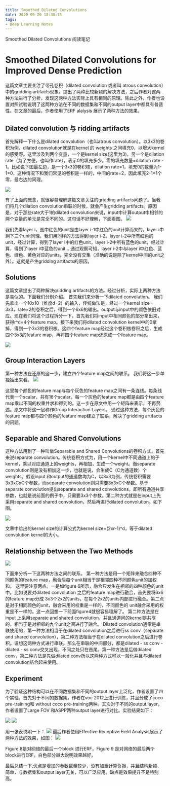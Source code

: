 ```yaml
---
title: Smoothed Dilated Convolutions
date: 2020-06-20 18:38:15
tags:
- Deep Learning Notes
---
```

Smoothed Dilated Convolutions 阅读笔记
<!--more-->

# Smoothed Dilated Convolutions for Improved Dense Prediction


这篇文章主要关注了带孔卷积（dilated convolution 或者叫 atrous convolution）中的gridding artifacts现象。提出了两种比较新颖的解决方法，之后作者对这两种方法进行了分析，发现这两种方法实际上具有相同的原理。除此之外，作者也设置对照试验说明了这两种方法在不同的数据集和不同的output layer中都具有普适性。在文章的最后，作者使用了ERF alalysis 展示了两种方法的效果。
## Dilated convolution 与 ridding artifacts

首先解释一下什么是dilated convolution（也叫atrous convolution）。以3x3的卷积为例，dilated convolution就是在kernel 的 weights 之间填充0，以增大kernel的感受野。这里涉及到两个变量，一个是kernel size(这里为3)，另一个是dilation rate（为了方便，也叫作rate），表示0的填充多少。零的填充数量=dilation rate - 1。比如说下图最左边，是一个3x3的卷积核，dilation rate=1，填充0的数量为1-1=0，这种情况下和我们常见的卷积是一样的，中间的rate=2，因此填充2-1=1个零，最右边的同理。

![](深度截图_选择区域_20181009213228.png)


有了上面的概念，就很容易理解这篇文章关注的gridding artifacts问题了。当我们将几个dilation convolution串联的时候，就会产生gridding artifacts。原因是，对于那些rate大于1的dilated convolution来说，input中计算output中相邻的两个变量的单元是完全不同的。这句话不好理解，下面看图。
![](深度截图_选择区域_20181009214422.png)

我们先看layer i，图中红色的unit是由layer i-1中红色的unit计算而来的，layer i中剩下三个unit同理。我们用同样的方法得到layer i-2。layer i-2中所有红色的unit，经过计算，得到了layer i中的红色unit，layer i-2中所有蓝色的unit，经过计算，得到了layer i中蓝色的unit... 通过观察可知，layer i-2中与layer i中红色、蓝色、绿色、黄色对应的units，完全没有交集（准确的说是除了kernel中间的unit之外）。这就是产生gridding artifacts的原因。

## Solutions

这篇文章提出了两种解决gridding artifacts的方法。经过分析，实际上两种方法是类似的。下面我们分别介绍。
首先我们来分析一下dilated convolution。
我们先拿出一个10x10（维度d=2）的输入，传统做法是，经过一个kernel size = 3x3，rate=2的卷积之后，得到一个6x6的输出。output与input中的颜色依旧对应。现在我们将这个过程拆分一下，首先我们将input中相同颜色的部分拿出来，获得r^d=4个feature map。接下来我们将dilated convolution kernel中的0拿掉，得到一个3x3的卷积核。这四个feature map经过这个卷积核卷积之后，生成四个3x3的feature map，再将四个feature map还原成一个feature map。

![](深度截图_选择区域_20181009222450.png)


## Group Interaction Layers

第一种方法在还原的这一步，建立四个feature map之间的联系。
我们将这一步单独抽出来看。
![](深度截图_选择区域_20181009232152.png)

这里每个颜色的feature map与每个灰色的feature map之间有一条连线。每条线代表一个scalar，共有16个scalar。每一个灰色的feature map都是由四个feature map乘以不同的权重并求和得到的。这一步在原文中用一个矩阵来表示，不再赘述。原文中将这一层称作Group Interaction Layers。
通过这种方法，每个灰色的feature map都与四个颜色的feature map建立了联系，解决了gridding artifacts的问题。

## Separable and Shared Convolutions

这种方法用到了一种叫做Separable and Shared Convolutions的卷积方式。首先来说separate convolution。传统卷积方式为，用一个kernel中不同通道上的子kernel，乘以对应通道上的weights，再相加，生成一个weight。而separate convolution则是没有相加这一步，也就是说，会生成C（C为通道数）个weights。假设input 和output的通道数均为C，以3x3为例，传统卷积需要3x3xCxC个参数，而separate convolution则只需要3x3xC个参数。基于separate convolution提出separate and shared convolutions，即所有通道共享参数，也就是说前面的例子中，只需要3x3个参数。第二种方式就是在input上先采用separate and shared convolution，然后再进行dilated convolution。如下图。

![](深度截图_选择区域_20181009234745.png)

文章中给出的kernel size的计算公式为kernel size=(2xr-1)^d，等于dilated convolution kernel的大小。

## Relationship between the Two Methods

![](深度截图_选择区域_20181010095334.png)

下面来分析一下这两种方法之间的联系。
第一种方法是用一个矩阵来融合四种不同颜色的feature map，融合后每个unit相当于是相邻四种不同颜色unit的加权和。
这里要注意两点。一是如figure 6所示，融合只发生在相邻的四种颜色的unit中。比如说要对dilated convolution 之后的feature map进行融合，首先要将6x6的feature map分成 3x3个2x2的units，在每个2x2的units内部进行融合。第二点是对于相同颜色的unit，融合采用的权重是一样的，不同颜色的 unit融合采用的权重是不一样的。这一点回想一下前面figure4就很容易理解了。
第二种方法是在input 上采用separate and shared convolution，并且通道间的kernel是共享的，相当于是对相邻的九个unit之间进行了融合。
Dilated convolution通常是串联使用的，第一种方法相当于在dilated convolution之后进行ss conv（separate and shared convolution），第二种方法相当于在dilated convolution之后进行卷积。设想这两种方式进行串联。那么在串联的中间部分，都是dilated - ss conv - dilated - ss conv交叉出现，不同之处只在首尾。第一种方法是后做dilated conv，第二种方法是先做dilated conv所以这两种方式可以一般化并且与dilated convolution结合起来使用。

## Experiment

为了验证这种结构可以在不同数据集和不同的output layer上泛化，作者设置了四个实验。首先对于不同的数据集，作者在voc 2012上进行训练，并且分成了coco pre-training和 without coco pre-training两种。其次对于不同的output layer，作者设置了Large FOV 和ASPP两种output layer进行对比。实验结果如下：

![](深度截图_选择区域_20181010103000.png)
![](深度截图_选择区域_20181010103014.png)

用一张表说明一下：
![](图片1.png)
最后作者使用Effective Receptive Field Analysis展示了两种方法的效果，如图：
![](深度截图_选择区域_20181010103521.png)

Figure 8是对网络的最后一个block 进行ERF，Figure 9 是对网络的最后两个block进行ERF。白色部分越大说明效果越好。

最后总结一下,优点是增加的参数数量较少，没有加重计算负担，并且结构新颖、简单，与数据集和output layer无关，可以广泛应用。缺点是效果提升不是特别高。